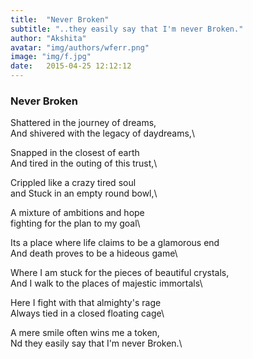 ```yaml
---
title:  "Never Broken"
subtitle: "..they easily say that I'm never Broken."
author: "Akshita"
avatar: "img/authors/wferr.png"
image: "img/f.jpg"
date:   2015-04-25 12:12:12
---
```


### Never Broken
 

Shattered in the journey of dreams,\
And shivered with the legacy of daydreams,\

Snapped in the closest of earth\
And tired in the outing of this trust,\

Crippled like a crazy tired soul\
and Stuck in an empty round bowl,\

A mixture of ambitions and hope\
fighting for the plan to my goal\

Its a place where life claims to be a glamorous end\
And death proves to be a hideous game\

Where I am stuck for the pieces of beautiful crystals,\
And I  walk to the places of majestic immortals\

Here I fight with that almighty's rage\
Always tied in a closed floating cage\

A mere smile often wins me a token,\
Nd they easily say that I'm never Broken.\